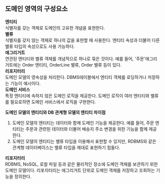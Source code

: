  
  
## 도메인 영역의 구성요소  
  
**엔티티**  
식별자를 갖는 객체로 도메인의 고유한 개념을 표현한다.  
**밸류**  
식별자를 갖지 않는 객체로 하나의 값을 표현할 때 사용한다. 엔티티 속성과 더불어 다른 밸류 타입의 속성으로도 사용 가능하다.  
**애그리거트**  
연관된 엔티티와 밸류 객체를 개념적으로 하나로 묶은 것이다. 예를 들어, '주문'애그리거트에는 Order 엔티티, OrderLine 밸류, Order 밸류 등이 있다.  
**리포지터리**  
도메인 모델의 영속성을 처리한다. DBMS테이블에서 엔티티 객체를 로딩하거나 저장하는 기능이 예시이다.  
**도메인 서비스**  
특정 엔티티에 속하지 않은 도메인 로직을 제공한다. 도메인 로직이 여러 엔티티와 밸류를 필요로하면 도메인 서비스에서 로직을 구현한다.  
  
**도메인 모델의 엔티티와 DB 관계형 모델의 엔티티 차이점**  
1. 도메인 모델의 엔티티는 데이터와 함께 도메인 기능을 제공한다. 예를 들어, 주문 엔티티는 주문과 관련된 데이터와 더불어 배송지 주소 변경을 위한 기능을 함께 제공한다.  
2. 도메인 모델의 엔티티는 밸류 타입을 이용해서 표현할 수 있지만, RDBMS와 같은 관계형 데이터베이스는 밸류 타입을 제대로 표현하기 힘들다.  
  
**리포지터리**  
RDBMS, NoSQL, 로컬 파일 등과 같은 물리적인 장소에 도메인 객체를 보관하기 위한 도메인 모델이다. 리포지터리는 애그리거트 단위로 도메인 객체를 저장하고 조회하는 기능을 정의한다.